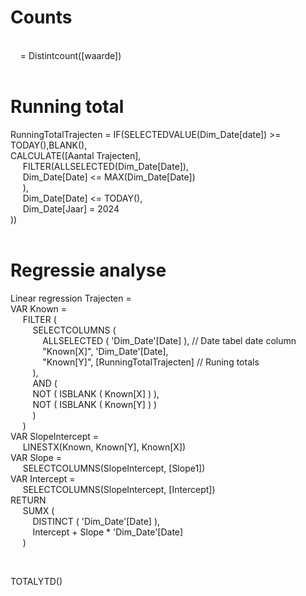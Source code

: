 # Counts<br>
<br>
&nbsp;&nbsp;&nbsp;&nbsp;= Distintcount([waarde])<br>
<br>

# Running total<br>

RunningTotalTrajecten = IF(SELECTEDVALUE(Dim_Date[date]) >= TODAY(),BLANK(),<br>
CALCULATE([Aantal Trajecten],<br>
&nbsp;&nbsp;&nbsp;&nbsp;    FILTER(ALLSELECTED(Dim_Date[Date]),<br>
&nbsp;&nbsp;&nbsp;&nbsp;    Dim_Date[Date] <= MAX(Dim_Date[Date])<br>
&nbsp;&nbsp;&nbsp;&nbsp;    ),<br>
&nbsp;&nbsp;&nbsp;&nbsp;    Dim_Date[Date] <= TODAY(),<br>
&nbsp;&nbsp;&nbsp;&nbsp;    Dim_Date[Jaar] = 2024<br>
))<br>
<br>

# Regressie analyse<br>

Linear regression Trajecten = <br>
VAR Known =<br>
&nbsp;&nbsp;&nbsp;&nbsp;    FILTER (<br>
&nbsp;&nbsp;&nbsp;&nbsp;&nbsp;&nbsp;&nbsp;&nbsp;        SELECTCOLUMNS (<br>
&nbsp;&nbsp;&nbsp;&nbsp;&nbsp;&nbsp;&nbsp;&nbsp;&nbsp;&nbsp;&nbsp;&nbsp;            ALLSELECTED ( 'Dim_Date'[Date] ), // Date tabel date column<br>
&nbsp;&nbsp;&nbsp;&nbsp;&nbsp;&nbsp;&nbsp;&nbsp;&nbsp;&nbsp;&nbsp;&nbsp;            "Known[X]", 'Dim_Date'[Date], <br>
&nbsp;&nbsp;&nbsp;&nbsp;&nbsp;&nbsp;&nbsp;&nbsp;&nbsp;&nbsp;&nbsp;&nbsp;            "Known[Y]", [RunningTotalTrajecten] // Runing totals<br>
&nbsp;&nbsp;&nbsp;&nbsp;&nbsp;&nbsp;&nbsp;&nbsp;        ),<br>
&nbsp;&nbsp;&nbsp;&nbsp;&nbsp;&nbsp;&nbsp;&nbsp;        AND (<br>
&nbsp;&nbsp;&nbsp;&nbsp;&nbsp;&nbsp;&nbsp;&nbsp;            NOT ( ISBLANK ( Known[X] ) ),<br>
&nbsp;&nbsp;&nbsp;&nbsp;&nbsp;&nbsp;&nbsp;&nbsp;            NOT ( ISBLANK ( Known[Y] ) )<br>
&nbsp;&nbsp;&nbsp;&nbsp;&nbsp;&nbsp;&nbsp;&nbsp;        )<br>
&nbsp;&nbsp;&nbsp;&nbsp;    )<br>
VAR SlopeIntercept =<br>
&nbsp;&nbsp;&nbsp;&nbsp;    LINESTX(Known, Known[Y], Known[X])<br>
VAR Slope =<br>
&nbsp;&nbsp;&nbsp;&nbsp;    SELECTCOLUMNS(SlopeIntercept, [Slope1])<br>
VAR Intercept = <br>
&nbsp;&nbsp;&nbsp;&nbsp;    SELECTCOLUMNS(SlopeIntercept, [Intercept])<br>
RETURN<br>
&nbsp;&nbsp;&nbsp;&nbsp;    SUMX (<br>
&nbsp;&nbsp;&nbsp;&nbsp;&nbsp;&nbsp;&nbsp;&nbsp;        DISTINCT ( 'Dim_Date'[Date] ),<br>
&nbsp;&nbsp;&nbsp;&nbsp;&nbsp;&nbsp;&nbsp;&nbsp;        Intercept + Slope * 'Dim_Date'[Date]<br>
&nbsp;&nbsp;&nbsp;&nbsp;    )<br>

<br>

TOTALYTD()
